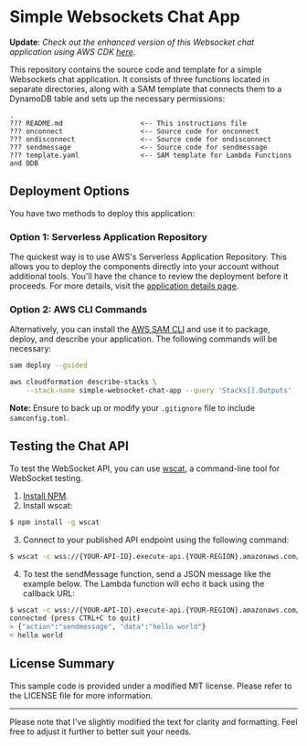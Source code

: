 
# Simple Websockets Chat App

**Update**: *Check out the enhanced version of this Websocket chat application using AWS CDK [here](https://github.com/aws-samples/websocket-chat-application).*

This repository contains the source code and template for a simple Websockets chat application. It consists of three functions located in separate directories, along with a SAM template that connects them to a DynamoDB table and sets up the necessary permissions:

```
.
??? README.md                   <-- This instructions file
??? onconnect                   <-- Source code for onconnect
??? ondisconnect                <-- Source code for ondisconnect
??? sendmessage                 <-- Source code for sendmessage
??? template.yaml               <-- SAM template for Lambda Functions and DDB
```

## Deployment Options

You have two methods to deploy this application:

### Option 1: Serverless Application Repository

The quickest way is to use AWS's Serverless Application Repository. This allows you to deploy the components directly into your account without additional tools. You'll have the chance to review the deployment before it proceeds. For more details, visit the [application details page](https://serverlessrepo.aws.amazon.com/applications/arn:aws:serverlessrepo:us-east-1:729047367331:applications~simple-websockets-chat-app).

### Option 2: AWS CLI Commands

Alternatively, you can install the [AWS SAM CLI](https://docs.aws.amazon.com/serverless-application-model/latest/developerguide/serverless-sam-cli-install.html) and use it to package, deploy, and describe your application. The following commands will be necessary:

```bash
sam deploy --guided

aws cloudformation describe-stacks \
    --stack-name simple-websocket-chat-app --query 'Stacks[].Outputs'
```

**Note:** Ensure to back up or modify your `.gitignore` file to include `samconfig.toml`.

## Testing the Chat API

To test the WebSocket API, you can use [wscat](https://github.com/websockets/wscat), a command-line tool for WebSocket testing.

1. [Install NPM](https://www.npmjs.com/get-npm).
2. Install wscat:

```bash
$ npm install -g wscat
```

3. Connect to your published API endpoint using the following command:

```bash
$ wscat -c wss://{YOUR-API-ID}.execute-api.{YOUR-REGION}.amazonaws.com/{STAGE}
```

4. To test the sendMessage function, send a JSON message like the example below. The Lambda function will echo it back using the callback URL:

```bash
$ wscat -c wss://{YOUR-API-ID}.execute-api.{YOUR-REGION}.amazonaws.com/prod
connected (press CTRL+C to quit)
> {"action":"sendmessage", "data":"hello world"}
< hello world
```

## License Summary

This sample code is provided under a modified MIT license. Please refer to the LICENSE file for more information.

---

Please note that I've slightly modified the text for clarity and formatting. Feel free to adjust it further to better suit your needs.